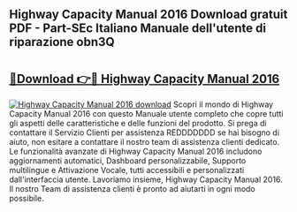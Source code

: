 ## Highway Capacity Manual 2016 Download gratuit PDF - Part-SEc Italiano Manuale dell'utente di riparazione obn3Q

# <h2><a href="http://dfdktsf.blite.top/?on=Highway+Capacity+Manual+2016">🔗Download 👉🔴 Highway Capacity Manual 2016</a></h2>

[![Highway Capacity Manual 2016 download](https://i.imgur.com/lujVjoI.png)](http://dfdktsf.blite.top/?on=Highway+Capacity+Manual+2016)
Scopri il mondo di Highway Capacity Manual 2016 con questo Manuale utente completo che copre tutti gli aspetti delle caratteristiche e delle funzioni del prodotto. Si prega di contattare il Servizio Clienti per assistenza REDDDDDDD se hai bisogno di aiuto, non esitare a contattare il nostro team di assistenza clienti dedicato. Le funzionalità avanzate di Highway Capacity Manual 2016 includono aggiornamenti automatici, Dashboard personalizzabile, Supporto multilingue e Attivazione Vocale, tutti accessibili e personalizzati dall'interfaccia utente. Lavoriamo insieme, Highway Capacity Manual 2016. Il nostro Team di assistenza clienti è pronto ad aiutarti in ogni modo possibile.

